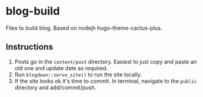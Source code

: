 # blog-build

Files to build blog. Based on nodejh hugo-theme-cactus-plus.

## Instructions

1. Posts go in the `content/post` directory. Easiest to just copy and paste an old one and update date as required.
2. Run `blogdown::serve_site()` to run the site locally.
3. If the site looks ok it's time to commit. In terminal, navigate to the `public` directory and add/commit/push.